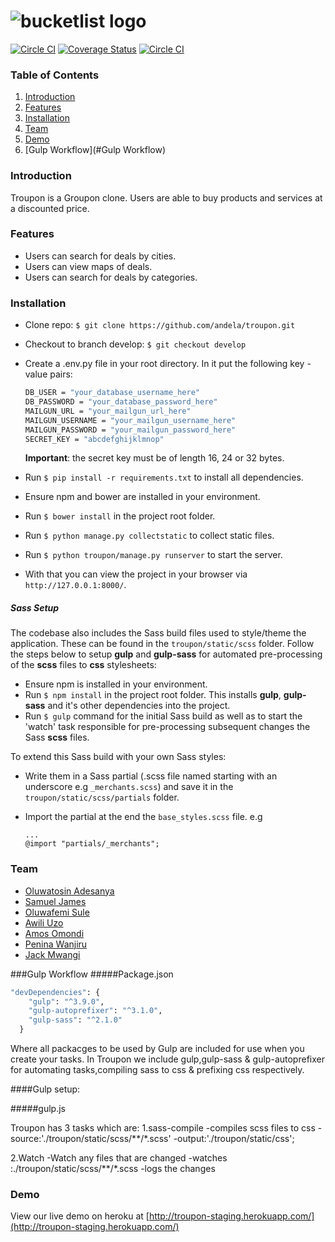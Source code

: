 # ![bucketlist logo](http://s27.postimg.org/x0kjz2v33/logo_horizontal_small.png)
[![Circle CI](https://circleci.com/gh/andela/troupon/tree/develop.svg?style=shield)](https://circleci.com/gh/andela/troupon/tree/develop) [![Coverage Status](https://coveralls.io/repos/andela/troupon/badge.svg?branch=develop&service=github)](https://coveralls.io/github/andela/troupon?branch=develop) [![Circle CI](https://img.shields.io/badge/license-MIT-blue.svg)](https://img.shields.io/badge/license-MIT-blue.svg)

### Table of Contents
1.  [Introduction](#introduction)
2.  [Features](#features)
3.  [Installation](#installation)
4.  [Team](#team)
5.  [Demo](#demo)
6.  [Gulp Workflow](#Gulp Workflow)

### <a name="introduction"></a>Introduction
Troupon is a Groupon clone. Users are able to buy products and services at a discounted price.

### <a name="features"></a>Features
- Users can search for deals by cities.
- Users can view maps of deals.
- Users can search for deals by categories.

### <a name="installation"></a>Installation
- Clone repo: `$ git clone https://github.com/andela/troupon.git`
- Checkout to branch develop: `$ git checkout develop`
- Create a .env.py file in your root directory. In it put the following key - value pairs:
	```cmd
	DB_USER = "your_database_username_here"
	DB_PASSWORD = "your_database_password_here"
	MAILGUN_URL = "your_mailgun_url_here"
	MAILGUN_USERNAME = "your_mailgun_username_here"
	MAILGUN_PASSWORD = "your_mailgun_password_here"
	SECRET_KEY = "abcdefghijklmnop"
	```
	**Important**: the secret key must be of length 16, 24 or 32 bytes.   

- Run `$ pip install -r requirements.txt` to install all dependencies.
- Ensure npm and bower are installed in your environment.
- Run `$ bower install` in the project root folder.
- Run `$ python manage.py collectstatic` to collect static files.
- Run `$ python troupon/manage.py runserver` to start the server. 
- With that you can view the project in your browser via `http://127.0.0.1:8000/`.

##### Sass Setup
The codebase also includes the Sass build files used to style/theme the application. These can be found in the `troupon/static/scss` folder. Follow the steps below to setup **gulp** and **gulp-sass** for automated pre-processing of the __scss__ files to __css__ stylesheets:   
+ Ensure npm is installed in your environment.
+ Run `$ npm install` in the project root folder. This installs **gulp**, **gulp-sass** and it's other dependencies into the project.
+ Run `$ gulp` command for the initial Sass build as well as to start the 'watch' task responsible for pre-processing subsequent changes the Sass __scss__ files.   


To extend this Sass build with your own Sass styles:   
+ Write them in a Sass partial (.scss file named starting with an underscore e.g `_merchants.scss`) and save it in the `troupon/static/scss/partials` folder.
+ Import the partial at the end the `base_styles.scss` file. e.g 
  
  ```
  ...
  @import "partials/_merchants";
  ```

### <a name="team"></a>Team
- [Oluwatosin Adesanya](https://github.com/andela-tadesanya)
- [Samuel James](https://github.com/andela-sjames)
- [Oluwafemi Sule](https://github.com/andela-osule)
- [Awili Uzo](https://github.com/andela-uawili)
- [Amos Omondi](https://github.com/andela-aomondi)
- [Penina Wanjiru](https://github.com/andela-pwanjiru)
- [Jack Mwangi](https://github.com/andela-jmwangi)

###Gulp Workflow
#####Package.json
```cmd
"devDependencies": {
    "gulp": "^3.9.0",
    "gulp-autoprefixer": "^3.1.0",
    "gulp-sass": "^2.1.0"
  }
```
Where all packacges to be used by Gulp are included for use when you create your tasks.
In Troupon we include gulp,gulp-sass & gulp-autoprefixer for automating tasks,compiling sass to css & prefixing css respectively.

####Gulp setup:

#####gulp.js

Troupon has 3 tasks which are:
1.sass-compile
  -compiles scss files to css
  -source:'./troupon/static/scss/**/*.scss'
  -output:'./troupon/static/css';

2.Watch
  -Watch any files that are changed
  -watches :./troupon/static/scss/**/*.scss
  -logs the changes


### <a name="demo"></a>Demo
View our live demo on heroku at [http://troupon-staging.herokuapp.com/](http://troupon-staging.herokuapp.com/)